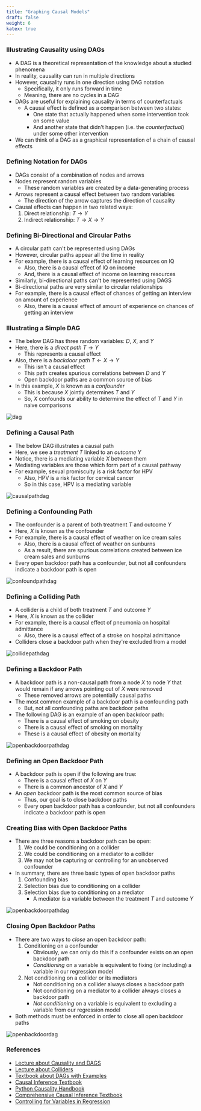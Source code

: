 ```yaml
---
title: "Graphing Causal Models"
draft: false
weight: 6
katex: true
---
```


### Illustrating Causality using DAGs
- A DAG is a theoretical representation of the knowledge about a studied phenomena
- In reality, causality can run in multiple directions
- However, causality runs in one direction using DAG notation
    - Specifically, it only runs forward in time
    - Meaning, there are no cycles in a DAG
- DAGs are useful for explaining causality in terms of counterfactuals
    - A causal effect is defined as a comparison between two states:
        - One state that actually happened when some intervention took on some value
        - And another state that didn’t happen (i.e. the *counterfactual*) under some other intervention
- We can think of a DAG as a graphical representation of a chain of causal effects

### Defining Notation for DAGs
- DAGs consist of a combination of nodes and arrows
- Nodes represent random variables
    - These random variables are created by a data-generating process
- Arrows represent a causal effect between two random variables
    - The direction of the arrow captures the direction of causality
- Causal effects can happen in two related ways:
    1. Direct relationship: $T \to Y$
    2. Indirect relationship: $T \to X \to Y$

### Defining Bi-Directional and Circular Paths
- A circular path can't be represented using DAGs
- However, circular paths appear all the time in reality
- For example, there is a causal effect of learning resources on IQ
    - Also, there is a causal effect of IQ on income
    - And, there is a causal effect of income on learning resources
- Similarly, bi-directional paths can't be represented using DAGS
- Bi-directional paths are very similar to circular relationships
- For example, there is a causal effect of chances of getting an interview on amount of experience
    - Also, there is a causal effect of amount of experience on chances of getting an interview

### Illustrating a Simple DAG
- The below DAG has three random variables: $D$, $X$, and $Y$
- Here, there is a *direct path* $T \to Y$
    - This represents a causal effect
- Also, there is a *backdoor path* $T \gets X \to Y$ 
    - This isn't a causal effect
    - This path creates spurious correlations between $D$ and $Y$
    - Open backdoor paths are a common source of bias
- In this example, $X$ is known as a *confounder*
    - This is because $X$ jointly determines $T$ and $Y$
    - So, $X$ confounds our ability to determine the effect of $T$ and $Y$ in naive comparisons

![dag](../../../img/dag.svg)

### Defining a Causal Path
- The below DAG illustrates a causal path
- Here, we see a *treatment* $T$ linked to an *outcome* $Y$
- Notice, there is a mediating variable $X$ between them
- Mediating variables are those which form part of a causal pathway
- For example, sexual promiscuity is a risk factor for HPV
    - Also, HPV is a risk factor for cervical cancer
    - So in this case, HPV is a mediating variable

![causalpathdag](../../../img/causaldag.svg)

### Defining a Confounding Path
- The confounder is a parent of both treatment $T$ and outcome $Y$
- Here, $X$ is known as the confounder
- For example, there is a causal effect of weather on ice cream sales
    - Also, there is a causal effect of weather on sunburns
    - As a result, there are spurious correlations created between ice cream sales and sunburns
- Every open backdoor path has a confounder, but not all confounders indicate a backdoor path is open

![confoundpathdag](../../../img/confounddag.svg)

### Defining a Colliding Path
- A collider is a child of both treatment $T$ and outcome $Y$
- Here, $X$ is known as the collider
- For example, there is a causal effect of pneumonia on hospital admittance
    - Also, there is a causal effect of a stroke on hospital admittance
- Colliders close a backdoor path when they're excluded from a model

![collidepathdag](../../../img/collidedag.svg)

### Defining a Backdoor Path
- A backdoor path is a non-causal path from a node $X$ to node $Y$ that would remain if any arrows pointing out of $X$ were removed
    - These removed arrows are potentially causal paths
- The most common example of a backdoor path is a confounding path
    - But, not all confounding paths are backdoor paths
- The following DAG is an example of an open backdoor path:
    - There is a causal effect of smoking on obesity
    - There is a causal effect of smoking on mortality
    - These is a causal effect of obesity on mortality

![openbackdoorpathdag](../../../img/opendag.svg)

### Defining an Open Backdoor Path
- A backdoor path is open if the following are true:
    - There is a causal effect of $X$ on $Y$
    - There is a common ancestor of $X$ and $Y$
- An *open* backdoor path is the most common source of bias
    - Thus, our goal is to close backdoor paths
    - Every open backdoor path has a confounder, but not all confounders indicate a backdoor path is open

### Creating Bias with Open Backdoor Paths
- There are three reasons a backdoor path can be open:
    1. We could be conditioning on a collider
    2. We could be conditioning on a mediator to a collider
    3. We may not be capturing or controlling for an unobserved confounder
- In summary, there are three basic types of open backdoor paths
    1. Confounding bias
    2. Selection bias due to conditioning on a collider
    3. Selection bias due to conditioning on a mediator
        - A mediator is a variable between the treatment $T$ and outcome $Y$

![openbackdoorpathdag](../../../img/backdoordag.svg)

### Closing Open Backdoor Paths
- There are two ways to *close* an open backdoor path:
    1. Conditioning on a confounder
        - Obviously, we can only do this if a confounder exists on an open backdoor path
        - *Conditioning* on a variable is equivalent to fixing (or including) a variable in our regression model
    2. Not conditioning on a collider or its mediators
        - Not conditioning on a collider always closes a backdoor path
        - Not conditioning on a mediator to a collider always closes a backdoor path
        - *Not conditioning* on a variable is equivalent to excluding a variable from our regression model
- Both methods must be enforced in order to close all open backdoor paths

![openbackdoordag](../../../img/openbackdoor.svg)

### References
- [Lecture about Causality and DAGS](https://www.youtube.com/watch?v=Q9CAtMpuWCA&list=PLoazKTcS0Rzb6bb9L508cyJ1z-U9iWkA0&index=23)
- [Lecture about Colliders](https://www.youtube.com/watch?v=5xIujBzwi7E&list=PLoazKTcS0Rzb6bb9L508cyJ1z-U9iWkA0&index=24)
- [Textbook about DAGs with Examples](https://lo.unisa.edu.au/mod/book/view.php?id=646429)
- [Causal Inference Textbook](https://mixtape.scunning.com/dag.html)
- [Python Causality Handbook](https://matheusfacure.github.io/python-causality-handbook/04-Graphical-Causal-Models.html)
- [Comprehensive Causal Inference Textbook](https://cdn1.sph.harvard.edu/wp-content/uploads/sites/1268/2021/03/ciwhatif_hernanrobins_30mar21.pdf)
- [Controlling for Variables in Regression](https://stats.stackexchange.com/a/17338/278990)